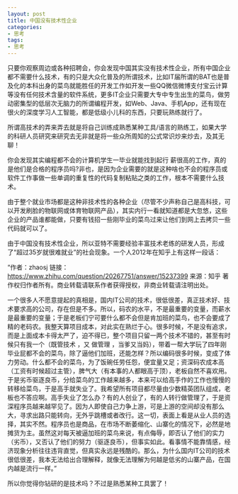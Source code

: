 ```yaml
---
layout: post
title: 中国没有技术性企业
categories:
- 思考
tags:
- 思考
---
```


只要你观察周边或各种招聘会，你会发现中国其实没有技术性企业，所有中国企业都不需要什么技术，有的只是大众化普及的所谓技术，比如IT届所谓的BAT也是普及化的本科出身的菜鸟就能胜任的开发工作如开发一些QQ微信微博支付宝云计算等没有任何技术含量的软件系统，更多IT企业只需要大专中专生出生的菜鸟，做劳动密集型的低层次无脑力的所谓编程开发，如Web、Java、手机App，还有现在很火的深度学习人工智能，都是低级小儿科的东西，只要玩熟练就行了。

所谓高技术的弄来弄去就是将自己训练成熟悉某种工具/语言的熟练工，如果大学的科研人员研究来研究去无非就是将一些众所周知的公式常识炒来炒去，及其无聊！

你会发现其实编程都不会的计算机学生一毕业就能找到起行
薪很高的工作，真的是他们是合格的程序员吗?非也，是因为企业需要的就是这种啥也不会的程序员或软件工作事做一些单调的重复性的代码复制粘贴之类的工作，根本不需要什么技术。

由于整个就业市场都是这种非技术性的各种企业（尽管不少声称自己是高科技，可以开发刷脸的物联网或体育物联网产品），其实内行一看就知道都是大忽悠，这些企业的产品谁都能做，只要有钱招一些刚毕业的菜鸟过来让他们到网上去拷贝一些代码就可以了。

由于中国没有技术性企业，所以亚特不需要经验丰富技术老练的研发人员，形成了“超过35岁就很难就业”的社会现象。一个人2012年在知乎上有这样一段话：

“作者：zhaosj
链接：https://www.zhihu.com/question/20267751/answer/15237399
来源：知乎
著作权归作者所有。商业转载请联系作者获得授权，非商业转载请注明出处。

一个很多人不愿意提起的真相是，国内IT公司的技术，很低很差，真正技术好、技术要求高的公司，存在但是不多。所以，码农的水平，不是最重要的变量，而薪水是最重要的变量；于是老板们宁可要什么都不会但是肯加班的菜鸟，也不会要成了精的老码农。我整天算项目成本，对此实在熟烂于心。很多时候，不是没有追求，而是上面成本卡得太严了，迫不得已，整个项目只留一两个技术不错的，甚至有时候只有我一个（既管技术 ，又 做管理 ，当爹又当妈），带着一帮大学玩了四年刚毕业屁都不会的菜鸟，除了逼他们加班，还能怎样？所以编码很多时候，变成了体力劳动。什么都不会的菜鸟，为了饭碗任劳任怨，便宜量又足；资深码农成本高（工资有时候超过主管），脾气大（有本事的人都眼高于顶），老板自然不喜欢用。于是劣币驱逐良币，分给菜鸟的工作越来越多，本来可以给高手作的工作也慢慢的转移给菜鸟，于是高手就失业了。我希望所有项目都尽量由少数精英团队组成，老板也不答应啊。高手失业了怎么办？有的人创业了，有的人转行做管理了，于是资深程序员越来越罕见了。因为人即使自己力争上游，可是上游的空间却没有那么大，寻求出路只能转向，无外乎跳槽或者改行。这一切，表面上看是从业人员的选择，其实不然。程序员也是商品，在市场不断萎缩化、山寨化的情况下，必然是地摊货为主。虽然这对每天被逼加班的菜鸟来说，有点侮辱，即否认了他们的实力（劣币），又否认了他们的努力（驱逐良币），但事实如此。看事情不能靠情感，经济现象分析往往违背直觉，但真实永远是残酷的。那么，为什么国内IT公司的技术很低很差，我本无法给出合理解释，就像无法理解为何越是低劣的山寨产品，在国内越是流行一样。”


所以你觉得你钻研的是技术吗？不过是熟悉某种工具罢了！